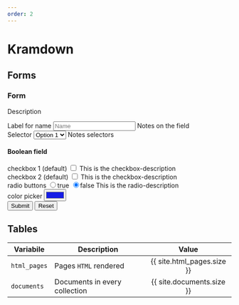 ```yaml
---
order: 2
---
```


# Kramdown

## Forms

<form class="prevent-default">
  <h3>Form</h3>
  <p>Description</p>
  <div>
    <label for="name">Label for name</label>
    <input type="text" name="name" placeholder="Name">
    <span>Notes on the field</span>
  </div>
  <div>
    <label for="select">Selector</label>
    <select name="select">
      <option value="1">Option 1</option>
      <option value="2">Option 2</option>
    </select>
    <span>Notes selectors</span>
  </div>
  <h4>Boolean field</h4>
  <div>
    <label for="boolean[checkbox1]" class="boolean">checkbox 1 (default)</label>
    <input type="checkbox" id="boolean[checkbox1]" name="boolean[checkbox1]" aria-label="checkbox1" value="true" data-boolean="true" />
    <span>This is the checkbox-description</span>
  </div>
  <div>
    <label for="boolean[checkbox2]" class="boolean">checkbox 2 (default)</label>
    <input type="checkbox" id="boolean[checkbox2]" name="boolean[checkbox2]" aria-label="checkbox2" value="true" data-boolean="true" />
    <span>This is the checkbox-description</span>
  </div>
  <div>
    <label for="boolean[radio]">radio buttons</label>
    <label class="radio"><input type="radio" id="boolean[radio]" name="boolean[radio]" data-boolean="true" value="true" />true</label>
    <label class="radio"><input type="radio" id="boolean[radio]" name="boolean[radio]" checked="" data-boolean="true" value="false" />false</label>
    <span>This is the radio-description</span>
  </div>
  <div>
    <label for="string[color]">color picker</label>
    <input type="color" id="string[color]" name="string[color]" aria-label="color" value="#151ce6" />
  </div>
  <div class="buttons">
    <input type="submit">
    <input type="reset">
  </div>
</form>

## Tables

Variabile | Description | Value
---|---|:---:
`html_pages` | Pages `HTML` rendered | {{ site.html_pages.size }}
`documents` | Documents in every collection | {{ site.documents.size }}